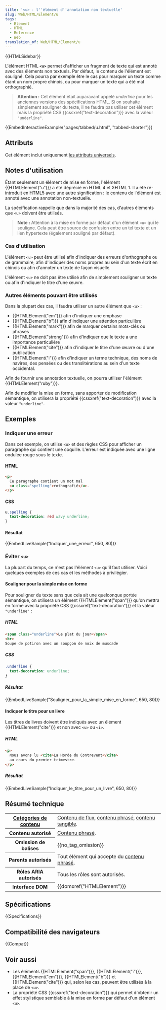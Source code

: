 ```yaml
---
title: '<u> : l''élément d''annotation non textuelle'
slug: Web/HTML/Element/u
tags:
  - Element
  - HTML
  - Reference
  - Web
translation_of: Web/HTML/Element/u
---
```


{{HTMLSidebar}}

L'élément HTML **`<u>`** permet d'afficher un fragment de texte qui est annoté avec des éléments non textuels. Par défaut, le contenu de l'élément est souligné. Cela pourra par exemple être le cas pour marquer un texte comme étant un nom propre chinois, ou pour marquer un texte qui a été mal orthographié.

> **Attention :** Cet élément était auparavant appelé _underline_ pour les anciennes versions des spécifications HTML. Si on souhaite simplement souligner du texte, il ne faudra pas utiliser cet élément mais la propriété CSS {{cssxref("text-decoration")}} avec la valeur `"underline"`.

{{EmbedInteractiveExample("pages/tabbed/u.html", "tabbed-shorter")}}

## Attributs

Cet élément inclut uniquement [les attributs universels](/fr/docs/Web/HTML/Attributs_universels).

## Notes d'utilisation

Étant seulement un élément de mise en forme, l'élément {{HTMLElement("u")}} a été déprécié en HTML 4 et XHTML 1. Il a été ré-introduit en HTML5 avec une autre signification : le contenu de l'élément est annoté avec une annotation non-textuelle.

La spécification rappelle que dans la majorité des cas, d'autres éléments que `<u>` doivent être utilisés.

> **Note :** Attention à la mise en forme par défaut d'un élément `<u>` qui le souligne. Cela peut être source de confusion entre un tel texte et un lien hypertexte (également souligné par défaut).

### Cas d'utilisation

L'élément `<u>` peut être utilisé afin d'indiquer des erreurs d'orthographe ou de grammaire, afin d'indiquer des noms propres au sein d'un texte écrit en chinois ou afin d'annoter un texte de façon visuelle.

L'élément `<u>` ne doit pas être utilisé afin de simplement souligner un texte ou afin d'indiquer le titre d'une œuvre.

### Autres éléments pouvant être utilisés

Dans la plupart des cas, il faudra utiliser un autre élément que `<u>` :

- {{HTMLElement("em")}} afin d'indiquer une emphase
- {{HTMLElement("b")}} afin d'indiquer une attention particulière
- {{HTMLElement("mark")}} afin de marquer certains mots-clés ou phrases
- {{HTMLElement("strong")}} afin d'indiquer que le texte a une importance particulière
- {{HTMLElement("cite")}} afin d'indiquer le titre d'une œuvre ou d'une publication
- {{HTMLElement("i")}} afin d'indiquer un terme technique, des noms de navires, des pensées ou des translitérations au sein d'un texte occidental.

Afin de fournir une annotation textuelle, on pourra utiliser l'élément {{HTMLElement("ruby")}}.

Afin de modifier la mise en forme, sans apporter de modification sémantique, on utilisera la propriété {{cssxref("text-decoration")}} avec la valeur `"underline"`.

## Exemples

### Indiquer une erreur

Dans cet exemple, on utilise `<u>` et des règles CSS pour afficher un paragraphe qui contient une coquille. L'erreur est indiquée avec une ligne ondulée rouge sous le texte.

#### HTML

```html
<p>
  Ce paragraphe contient un mot mal
  <u class="spelling">rothografié</u>.
</p>
```

#### CSS

```css
u.spelling {
  text-decoration: red wavy underline;
}
```

#### Résultat

{{EmbedLiveSample("Indiquer_une_erreur", 650, 80)}}

### Éviter `<u>`

La plupart du temps, ce n'est pas l'élément `<u>` qu'il faut utiliser. Voici quelques exemples de ces cas et les méthodes à privilégier.

#### Souligner pour la simple mise en forme

Pour souligner du texte sans que cela ait une quelconque portée sémantique, on utilisera un élément {{HTMLElement("span")}} qu'on mettra en forme avec la propriété CSS  {{cssxref("text-decoration")}} et la valeur `"underline"` :

##### HTML

```html
<span class="underline">Le plat du jour</span>
<br>
Soupe de potiron avec un soupçon de noix de muscade
```

##### CSS

```css
.underline {
  text-decoration: underline;
}
```

##### Résultat

{{EmbedLiveSample("Souligner_pour_la_simple_mise_en_forme", 650, 80)}}

#### Indiquer le titre pour un livre

Les titres de livres doivent être indiqués avec un élément {{HTMLElement("cite")}} et non avec `<u>` ou `<i>`.

##### HTML

```html
<p>
  Nous avons lu <cite>La Horde du Contrevent</cite>
  au cours du premier trimestre.
</p>
```

##### Résultat

{{EmbedLiveSample("Indiquer_le_titre_pour_un_livre", 650, 80)}}

## Résumé technique

<table class="properties">
  <tbody>
    <tr>
      <th scope="row">
        <a href="/fr/docs/Web/HTML/Catégorie_de_contenu"
          >Catégories de contenu</a
        >
      </th>
      <td>
        <a href="/fr/docs/Web/HTML/Catégorie_de_contenu#Contenu_de_flux"
          >Contenu de flux</a
        >,
        <a href="/fr/docs/Web/HTML/Catégorie_de_contenu#Contenu_phrasé"
          >contenu phrasé</a
        >,
        <a href="/fr/docs/Web/HTML/Catégorie_de_contenu#Contenu_tangible"
          >contenu tangible</a
        >.
      </td>
    </tr>
    <tr>
      <th scope="row">Contenu autorisé</th>
      <td>
        <a href="/fr/docs/Web/HTML/Catégorie_de_contenu#Contenu_phras.C3.A9"
          >Contenu phrasé</a
        >.
      </td>
    </tr>
    <tr>
      <th scope="row">Omission de balises</th>
      <td>{{no_tag_omission}}</td>
    </tr>
    <tr>
      <th scope="row">Parents autorisés</th>
      <td>
        Tout élément qui accepte du
        <a href="/fr/docs/Web/HTML/Catégorie_de_contenu#Contenu_phras.C3.A9"
          >contenu phrasé</a
        >.
      </td>
    </tr>
    <tr>
      <th scope="row">Rôles ARIA autorisés</th>
      <td>Tous les rôles sont autorisés.</td>
    </tr>
    <tr>
      <th scope="row">Interface DOM</th>
      <td>{{domxref("HTMLElement")}}</td>
    </tr>
  </tbody>
</table>

## Spécifications

{{Specifications}}

## Compatibilité des navigateurs

{{Compat}}

## Voir aussi

- Les éléments {{HTMLElement("span")}}, {{HTMLElement("i")}}, {{HTMLElement("em")}}, {{HTMLElement("b")}} et {{HTMLElement("cite")}} qui, selon les cas, peuvent être utilisés à la place de `<u>`.
- La propriété CSS {{cssxref("text-decoration")}} qui permet d'obtenir un effet stylistique semblable à la mise en forme par défaut d'un élément `<u>`.
